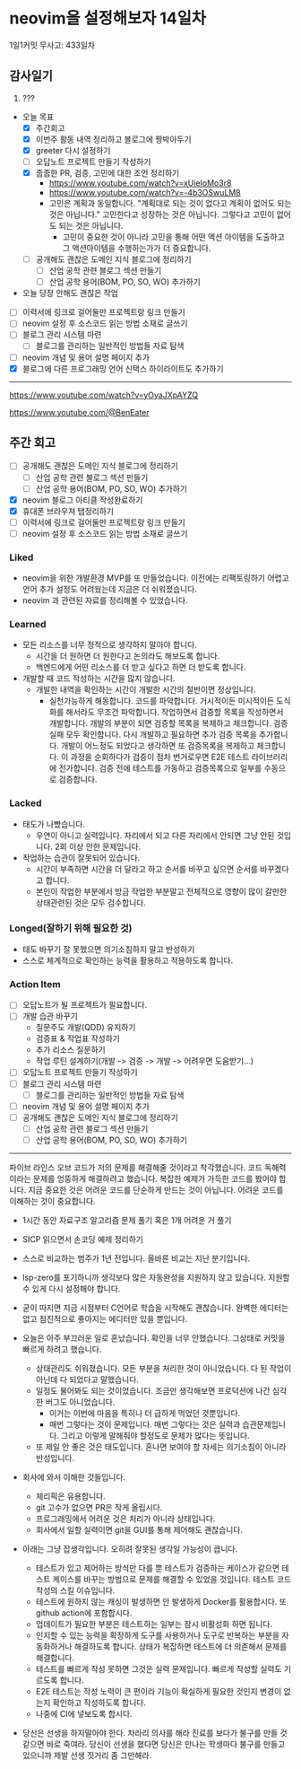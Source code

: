 # neovim을 설정해보자 14일차

1일1커밋 무사고: 433일차

## 감사일기

1. ???

- 오늘 목표
  - [x] 주간회고
  - [x] 이번주 활동 내역 정리하고 블로그에 짱박아두기
  - [x] greeter 다시 설정하기
  - [ ] 오답노트 프로젝트 만들기 작성하기
  - [x] 줍줍한 PR, 검증, 고민에 대한 조언 정리하기
    - https://www.youtube.com/watch?v=xUieIoMo3r8
    - https://www.youtube.com/watch?v=-4b3OSwuLM8
    - 고민은 계획과 동일합니다. "계획대로 되는 것이 없다고 계획이 없어도 되는 것은 아닙니다." 고민한다고 성장하는 것은 아닙니다. 그렇다고 고민이 없어도 되는 것은 아닙니다.
      - 고민이 중요한 것이 아니라 고민을 통해 어떤 액션 아이템을 도출하고 그 액션아이템을 수행하는가가 더 중요합니다.
  - [ ] 공개해도 괜찮은 도메인 지식 블로그에 정리하기
    - [ ] 산업 공학 관련 블로그 섹션 만들기
    - [ ] 산업 공학 용어(BOM, PO, SO, WO) 추가하기
- 오늘 당장 안해도 괜찮은 작업
- [ ] 이력서에 링크로 걸어둘만 프로젝트랑 링크 만들기
- [ ] neovim 설정 후 소스코드 읽는 방법 소재로 글쓰기
- [ ] 블로그 관리 시스템 마련
  - [ ] 블로그를 관리하는 일반적인 방법들 자료 탐색
- [ ] neovim 개념 및 용어 설명 페이지 추가
- [x] 블로그에 다른 프로그래밍 언어 신택스 하이라이트도 추가하기

---

https://www.youtube.com/watch?v=yOyaJXpAYZQ

https://www.youtube.com/@BenEater

## 주간 회고

- [ ] 공개해도 괜찮은 도메인 지식 블로그에 정리하기
  - [ ] 산업 공학 관련 블로그 섹션 만들기
  - [ ] 산업 공학 용어(BOM, PO, SO, WO) 추가하기
- [x] neovim 블로그 아티클 작성완료하기
- [x] 휴대폰 브라우져 탭정리하기
- [ ] 이력서에 링크로 걸어둘만 프로젝트랑 링크 만들기
- [ ] neovim 설정 후 소스코드 읽는 방법 소재로 글쓰기

### Liked

- neovim을 위한 개발환경 MVP를 또 만들었습니다. 이전에는 리팩토링하기 어렵고 언어 추가 설정도 어려웠는데 지금은 더 쉬워졌습니다.
- neovim 과 관련된 자료를 정리해볼 수 있었습니다.

### Learned

- 모든 리소스를 너무 정적으로 생각하지 말아야 합니다. 
  - 시간을 더 원하면 더 원한다고 논의라도 해보도록 합니다.
  - 백엔드에게 어떤 리소스를 더 받고 싶다고 하면 더 받도록 합니다.
- 개발할 때 코드 작성하는 시간을 많지 않습니다.
  - 개발한 내역을 확인하는 시간이 개발한 시간의 절반이면 정상입니다.
    - 실천가능하게 해동합니다. 코드를 파악합니다. 거시적이든 미시적이든 도식화를 해서라도 무조건 파악합니다. 작업하면서 검증할 목록을 작성하면서 개발합니다. 개발의 부분이 되면 검증할 목록을 복제하고 체크합니다. 검증 실패 모두 확인합니다. 다시 개발하고 필요하면 추가 검증 목록을 추가합니다. 개발이 어느정도 되었다고 생각하면 또 검증목록을 복제하고 체크합니다. 이 과정을 순회하다가 검증이 점차 번거로우면 E2E 테스트 라이브러리에 전가합니다. 검증 전에 테스트를 가동하고 검증목록으로 일부를 수동으로 검증합니다. 

### Lacked

- 태도가 나빴습니다.
  - 우연이 아니고 실력입니다. 자리에서 되고 다른 자리에서 안되면 그냥 안된 것입니다. 2회 이상 안한 문제입니다.
- 작업하는 습관이 잘못되어 있습니다. 
  - 시간이 부족하면 시간을 더 달라고 하고 순서를 바꾸고 싶으면 순서를 바꾸겠다고 합니다.
  - 본인이 작업한 부분에서 방금 작업한 부분말고 전체적으로 영향이 많이 갈만한 상태관련된 것은 모두 검수합니다.

### Longed(잘하기 위해 필요한 것)

- 태도 바꾸기 잘 못했으면 의기소침하지 말고 반성하기
- 스스로 체계적으로 확인하는 능력을 활용하고 적용하도록 합니다.

### Action Item

- [ ] 오답노트가 될 프로젝트가 필요합니다.
- [ ] 개발 습관 바꾸기 
  - 질문주도 개발(QDD) 유지하기
  - 검증표 & 작업표 작성하기
  - 추가 리소스 질문하기
  - 작업 루틴 설계하기(개발 -> 검증 -> 개발 -> 어려우면 도움받기...)
- [ ] 오답노트 프로젝트 만들기 작성하기
- [ ] 블로그 관리 시스템 마련
  - [ ] 블로그를 관리하는 일반적인 방법들 자료 탐색
- [ ] neovim 개념 및 용어 설명 페이지 추가
- [ ] 공개해도 괜찮은 도메인 지식 블로그에 정리하기
  - [ ] 산업 공학 관련 블로그 섹션 만들기
  - [ ] 산업 공학 용어(BOM, PO, SO, WO) 추가하기

---

파이브 라인스 오브 코드가 저의 문제를 해결해줄 것이라고 착각했습니다. 코드 독해력이라는 문제를 엉뚱하게 해결하려고 했습니다. 복잡한 예제가 가득한 코드를 봤어야 합니다. 지금 중요한 것은 어려운 코드를 단순하게 만드는 것이 아닙니다. 어려운 코드를 이해하는 것이 중요합니다.

- 1시간 동안 자료구조 알고리즘 문제 풀기 혹은 1개 어려운 거 풀기
- SICP 읽으면서 손코딩 예제 정리하기

- 스스로 비교하는 범주가 1년 전입니다. 올바른 비교는 지난 분기입니다.
- lsp-zero를 포기하니까 생각보다 많은 자동완성을 지원하지 않고 있습니다. 지원할 수 있게 다시 설정해야 합니다.
- 굳이 따지면 지금 시점부터 C언어로 학습을 시작해도 괜찮습니다. 완벽한 에디터는 없고 점진적으로 좋아지는 에디터만 있을 뿐입니다.

- 오늘은 아주 부끄러운 일로 혼났습니다. 확인을 너무 안했습니다. 그상태로 커밋을 빠르게 하려고 했습니다.
  - 상태관리도 쉬워졌습니다. 모든 부분을 처리한 것이 아니었습니다. 다 된 작업이 아닌데 다 되었다고 말했습니다.
  - 일정도 물어봐도 되는 것이었습니다. 조금만 생각해보면 프로덕션에 나간 심각한 버그도 아니었습니다.
    - 이거는 이번에 마음을 특히나 더 급하게 먹었던 것뿐입니다.
    - 매번 그렇다는 것이 문제입니다. 매번 그렇다는 것은 실력과 습관문제입니다. 그리고 이렇게 말해줘야 할정도로 문제가 많다는 뜻입니다. 
  - 또 제일 안 좋은 것은 태도입니다. 혼나면 보여야 할 자세는 의기소침이 아니라 반성입니다.

- 회사에 와서 이해한 것들입니다.
  - 체리픽은 유용합니다.
  - git 고수가 없으면 PR은 작게 올립시다.
  - 프로그래밍에서 어려운 것은 처리가 아니라 상태입니다.
  - 회사에서 일할 실력이면 git을 GUI를 통해 제어해도 괜찮습니다.
- 아래는 그냥 잡생각입니다. 오히려 잘못된 생각일 가능성이 큽니다.
  - 테스트가 있고 제어하는 방식만 다를 뿐 테스트가 검증하는 케이스가 같으면 테스트 케이스를 바꾸는 방법으로 문제를 해결할 수 있었을 것입니다. 테스트 코드작성의 스킬 이슈입니다.
  - 테스트에 원하지 않는 캐싱이 발생하면 안 발생하게 Docker를 활용합시다. 또 github action에 포함합시다.
  - 업데이트가 필요한 부분은 테스트하는 일부는 잠시 비활성화 하면 됩니다.
  - 인지할 수 있는 능력을 확장하게 도구를 사용하거나 도구로 반복하는 부분을 자동화하거나 해결하도록 합니다. 상태가 복잡하면 테스트에 더 의존해서 문제를 해결합니다.
  - 테스트를 빠르게 작성 못하면 그것은 실력 문제입니다. 빠르게 작성할 실력도 기르도록 합니다.
  - E2E 테스트는 작성 노력이 큰 편이라 기능이 확실하게 필요한 것인지 변경이 없는지 확인하고 작성하도록 합니다.
  - 나중에 CI에 넣보도록 합시다.
- 당신은 선생을 하지말아야 한다. 차라리 의사를 해라 진료를 보다가 불구를 만들 것 같으면 바로 죽여라. 당신이 선생을 했다면 당신은 만나는 학생마다 불구를 만들고 있으니까 제발 선생 짓거리 좀 그만해라.
